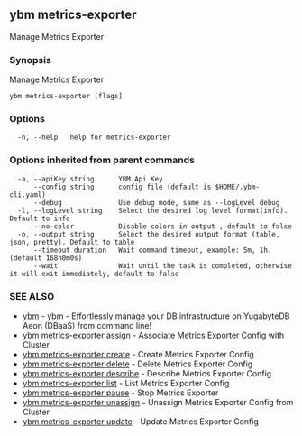## ybm metrics-exporter

Manage Metrics Exporter

### Synopsis

Manage Metrics Exporter

```
ybm metrics-exporter [flags]
```

### Options

```
  -h, --help   help for metrics-exporter
```

### Options inherited from parent commands

```
  -a, --apiKey string      YBM Api Key
      --config string      config file (default is $HOME/.ybm-cli.yaml)
      --debug              Use debug mode, same as --logLevel debug
  -l, --logLevel string    Select the desired log level format(info). Default to info
      --no-color           Disable colors in output , default to false
  -o, --output string      Select the desired output format (table, json, pretty). Default to table
      --timeout duration   Wait command timeout, example: 5m, 1h. (default 168h0m0s)
      --wait               Wait until the task is completed, otherwise it will exit immediately, default to false
```

### SEE ALSO

* [ybm](ybm.md)	 - ybm - Effortlessly manage your DB infrastructure on YugabyteDB Aeon (DBaaS) from command line!
* [ybm metrics-exporter assign](ybm_metrics-exporter_assign.md)	 - Associate Metrics Exporter Config with Cluster
* [ybm metrics-exporter create](ybm_metrics-exporter_create.md)	 - Create Metrics Exporter Config
* [ybm metrics-exporter delete](ybm_metrics-exporter_delete.md)	 - Delete Metrics Exporter Config
* [ybm metrics-exporter describe](ybm_metrics-exporter_describe.md)	 - Describe Metrics Exporter Config
* [ybm metrics-exporter list](ybm_metrics-exporter_list.md)	 - List Metrics Exporter Config
* [ybm metrics-exporter pause](ybm_metrics-exporter_pause.md)	 - Stop Metrics Exporter
* [ybm metrics-exporter unassign](ybm_metrics-exporter_unassign.md)	 - Unassign Metrics Exporter Config from Cluster
* [ybm metrics-exporter update](ybm_metrics-exporter_update.md)	 - Update Metrics Exporter Config


